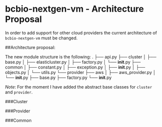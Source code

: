 # bcbio-nextgen-vm - Architecture Proposal

In order to add support for other cloud providers the current architecture of `bcbio-nextgen-vm` must be changed.

##Architecture proposal:

The new module structure is the following:
	.
	├── api.py
	├── cluster
	│   ├── base.py
	│   ├── elasticluster.py
	│   ├── factory.py
	│   └── __init__.py
	├── common
	│   ├── constant.py
	│   ├── exception.py
	│   ├── __init__.py
	│   ├── objects.py
	│   └── utils.py
	└── provider
	    ├── aws
	    │   ├── aws_provider.py
	    │   └── __init__.py
	    ├── base.py
	    ├── factory.py
	    └── __init__.py

*Note*: For the moment I have added the abstract base classes for `cluster` and `provider`.

###Cluster

###Provider

###Common